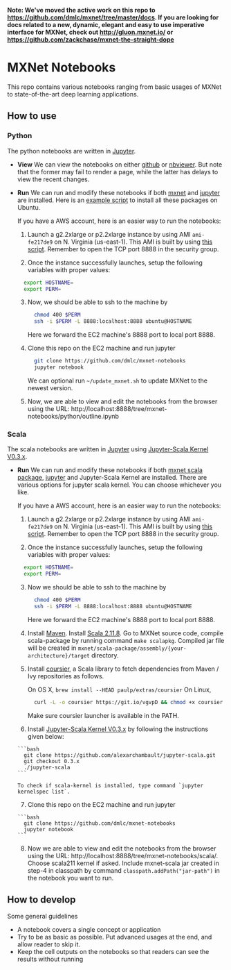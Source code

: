 **Note: We've moved the active work on this repo to https://github.com/dmlc/mxnet/tree/master/docs. If you are looking for docs related to a new, dynamic, elegant and easy to use imperative interface for MXNet, check out http://gluon.mxnet.io/ or https://github.com/zackchase/mxnet-the-straight-dope**


# MXNet Notebooks


This repo contains various notebooks ranging from basic usages of MXNet to
state-of-the-art deep learning applications.

## How to use

### Python

The python notebooks are written in [Jupyter](http://jupyter.org/).

- **View** We can view the notebooks on either
  [github](https://github.com/dmlc/mxnet-notebooks/blob/master/python/outline.ipynb)
  or
  [nbviewer](http://nbviewer.jupyter.org/github/dmlc/mxnet-notebooks/blob/master/python/outline.ipynb). But
  note that the former may fail to render a page, while the latter has
  delays to view the recent changes.

- **Run** We can run and modify these notebooks if both [mxnet](http://mxnet.io/get_started/index.html#setup-and-installation) and [jupyter](http://jupyter.org/) are
  installed. Here is an [example script](https://gist.github.com/mli/b64322f446b2043e3350ddcbfa5957be) to install all these packages on Ubuntu.

  If you have a AWS account, here is an easier way to run the notebooks:

  1.  Launch a g2.2xlarge or p2.2xlarge instance by using AMI `ami-fe217de9` on N. Virginia (us-east-1). This AMI is built by using  [this script](https://gist.github.com/mli/b64322f446b2043e3350ddcbfa5957be). Remember to open the TCP port 8888 in the security group.

  2.  Once the instance successfully launches, setup the following variables with proper values:

    ```bash
      export HOSTNAME=
      export PERM=
    ```

   3. Now, we should be able to ssh to the machine by

      ```bash
        chmod 400 $PERM
        ssh -i $PERM -L 8888:localhost:8888 ubuntu@HOSTNAME
      ```

      Here we forward the EC2 machine's 8888 port to local port 8888.

   4. Clone this repo on the EC2 machine and run jupyter

      ```bash
        git clone https://github.com/dmlc/mxnet-notebooks
        jupyter notebook
      ```
   	  We can optional run `~/update_mxnet.sh` to update MXNet to the newest version.

   5. Now, we are able to view and edit the notebooks from the browser using the URL: http://localhost:8888/tree/mxnet-notebooks/python/outline.ipynb


### Scala

The scala notebooks are written in [Jupyter](http://jupyter.org/) using [Jupyter-Scala Kernel V0.3.x](https://github.com/alexarchambault/jupyter-scala).

- **Run** We can run and modify these notebooks if both [mxnet scala package](http://mxnet.io/get_started/index.html#setup-and-installation), [jupyter](http://jupyter.org/) and Jupyter-Scala Kernel are installed. There are various options for jupyter scala kernel. You can choose whichever you like.

  If you have a AWS account, here is an easier way to run the notebooks:

  1.  Launch a g2.2xlarge or p2.2xlarge instance by using AMI `ami-fe217de9` on N. Virginia (us-east-1). This AMI is built by using  [this script](https://gist.github.com/mli/b64322f446b2043e3350ddcbfa5957be). Remember to open the TCP port 8888 in the security group.

  2.  Once the instance successfully launches, setup the following variables with proper values:

    ```bash
      export HOSTNAME=
      export PERM=
    ```

   3. Now we should be able to ssh to the machine by

      ```bash
        chmod 400 $PERM
        ssh -i $PERM -L 8888:localhost:8888 ubuntu@HOSTNAME
      ```

      Here we forward the EC2 machine's 8888 port to local port 8888.

    4. Install [Maven](https://gist.github.com/sebsto/19b99f1fa1f32cae5d00). Install [Scala 2.11.8](https://www.scala-lang.org/files/archive/scala-2.11.8.rpm). Go to MXNet source code, compile scala-package by running command `make scalapkg`. Compiled jar file will be created in `mxnet/scala-package/assembly/{your-architecture}/target` directory. 

    5. Install [coursier](https://github.com/coursier/coursier), a Scala library to fetch dependencies from Maven / Ivy repositories as follows.  

	    On OS X, `brew install --HEAD paulp/extras/coursier`
	    On Linux, 

	    ```bash
	      curl -L -o coursier https://git.io/vgvpD && chmod +x coursier && ./coursier --help
	    ```

	    Make sure coursier launcher is available in the PATH.

    6. Install [Jupyter-Scala Kernel V0.3.x](https://github.com/alexarchambault/jupyter-scala) by following the instructions given below: 

      ```bash
      	git clone https://github.com/alexarchambault/jupyter-scala.git
      	git checkout 0.3.x
      	./jupyter-scala
      ```

      To check if scala-kernel is installed, type command `jupyter kernelspec list`.

    7. Clone this repo on the EC2 machine and run jupyter

      ```bash
        git clone https://github.com/dmlc/mxnet-notebooks
        jupyter notebook
      ```

    8. Now we are able to view and edit the notebooks from the browser using the URL: http://localhost:8888/tree/mxnet-notebooks/scala/. Choose scala211 kernel if asked. Include mxnet-scala jar created in step-4 in classpath by command `classpath.addPath("jar-path")` in the notebook you want to run.


## How to develop

Some general guidelines

- A notebook covers a single concept or application
- Try to be as basic as possible. Put advanced usages at the end, and allow reader to skip it.
- Keep the cell outputs on the notebooks so that readers can see the results without running
